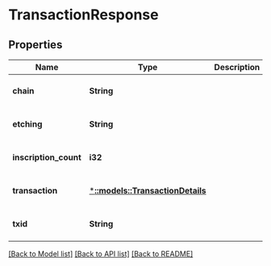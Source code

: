 # TransactionResponse

## Properties
Name | Type | Description | Notes
------------ | ------------- | ------------- | -------------
**chain** | **String** |  | [optional] [default to null]
**etching** | **String** |  | [optional] [default to null]
**inscription_count** | **i32** |  | [optional] [default to null]
**transaction** | [***::models::TransactionDetails**](TransactionDetails.md) |  | [optional] [default to null]
**txid** | **String** |  | [optional] [default to null]

[[Back to Model list]](../README.md#documentation-for-models) [[Back to API list]](../README.md#documentation-for-api-endpoints) [[Back to README]](../README.md)


